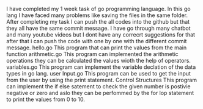 I have completed my 1 week task of go programming language.
In this go lang I have faced many problems like saving the files in the same folder.
After completing my task I can push the all codes into the github but that they all have the same commit message.
I have go through many chatbot and many youtube videos but I dont have any correcrt suggestions for that after that i can push the code with one by one with the different commit message.
hello.go  This program that can print the values from the main function 
arithmetic.go This program can implemented the arithmetic operations they can be calculated the values wioth the help of operators.
variables.go This program can implement the variable declation of the data types in go lang.
user Input.go This program can be used to get the input from the user by using the print statement.
Control Structures This program can implement the if else satement to check the given number is postivie negative or zero and aslo they can be perfommed by the for lop statement
to print the values from 0 to 10.

